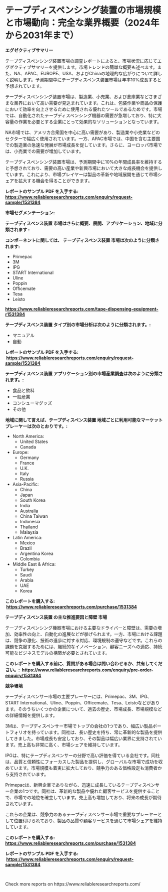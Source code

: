 <p><h1>テープディスペンシング装置の市場規模と市場動向：完全な業界概要（2024年から2031年まで）</h1></p><p><strong>エグゼクティブサマリー</strong></p>
<p><p>テープディスペンシング装置市場の調査レポートによると、市場状況に応じてエグゼクティブサマリーを提供します。市場トレンドの簡単な概要も述べます。また、NA、APAC、EUROPE、USA、およびChinaの地理的な広がりについて詳しく説明します。予測期間中にテープディスペンス装置市場は年率10%成長すると予想されています。</p><p>テープディスペンシング装置市場は、製造業、小売業、および倉庫業などさまざまな業界において高い需要が見込まれています。これは、包装作業や商品の保護において効率を向上させるために使用される優れたツールであるためです。市場では、自動化されたテープディスペンシング機器の需要が急増しており、特に大容量の作業を必要とする企業にとって効果的なソリューションとなっています。</p><p>NA市場では、アメリカ合衆国を中心に高い需要があり、製造業や小売業などのセクターで幅広く使用されています。一方、APAC市場では、中国を含む主要国での製造業の急速な発展が市場成長を促しています。さらに、ヨーロッパ市場では、小売業での需要が増加しています。</p><p>テープディスペンシング装置市場は、予測期間中に10%の年間成長率を維持すると予想されており、需要の高い産業や新興市場において大きな成長機会を提供しています。これにより、市場プレイヤーは製品の革新や地域展開を通じて市場シェアを拡大する機会を得ることができます。</p></p>
<p><strong>レポートのサンプル PDF を入手する: <a href="https://www.reliableresearchreports.com/enquiry/request-sample/1531384">https://www.reliableresearchreports.com/enquiry/request-sample/1531384</a></strong></p>
<p><strong>市場セグメンテーション:</strong></p>
<p><strong> テープディスペンス装置 市場はさらに概要、展開、アプリケーション、地域に分類されます :</strong></p>
<p><strong>コンポーネントに関しては、 テープディスペンス装置 市場は次のように分類されます: &nbsp;</strong></p>
<p><ul><li>Primepac</li><li>3M</li><li>IPG</li><li>START International</li><li>Uline</li><li>Poppin</li><li>Officemate</li><li>Tesa</li><li>Leisto</li></ul></p>
<p><strong><a href="https://www.reliableresearchreports.com/tape-dispensing-equipment-r1531384">https://www.reliableresearchreports.com/tape-dispensing-equipment-r1531384</a></strong></p>
<p><strong> テープディスペンス装置 タイプ別の市場分析は次のように分類されます。:</strong></p>
<p><ul><li>マニュアル</li><li>自動</li></ul></p>
<p><strong>レポートのサンプル PDF を入手する: &nbsp;<a href="https://www.reliableresearchreports.com/enquiry/request-sample/1531384">https://www.reliableresearchreports.com/enquiry/request-sample/1531384</a></strong></p>
<p><strong> テープディスペンス装置 アプリケーション別の市場産業調査は次のように分類されます。:</strong></p>
<p><ul><li>食品と飲料</li><li>一般産業</li><li>コンシューマグッズ</li><li>その他</li></ul></p>
<p><strong>地域に関して言えば、テープディスペンス装置 地域ごとに利用可能なマーケットプレーヤーは次のとおりです。:</strong></p>
<p><ul>
    <li>
        North America:
        <ul>
            <li>United States</li>
            <li>Canada</li>
        </ul>
    </li>
    <li>
        Europe:
        <ul>
            <li>Germany</li>
            <li>France</li>
            <li>U.K.</li>
            <li>Italy</li>
            <li>Russia</li>
        </ul>
    </li>
    <li>
        Asia-Pacific:
        <ul>
            <li>China</li>
            <li>Japan</li>
            <li>South Korea</li>
            <li>India</li>
            <li>Australia</li>
            <li>China Taiwan</li>
            <li>Indonesia</li>
            <li>Thailand</li>
            <li>Malaysia</li>
        </ul>
    </li>
    <li>
        Latin America:
        <ul>
            <li>Mexico</li>
            <li>Brazil</li>
            <li>Argentina Korea</li>
            <li>Colombia</li>
        </ul>
    </li>
    <li>
        Middle East & Africa:
        <ul>
            <li>Turkey</li>
            <li>Saudi</li>
            <li>Arabia</li>
            <li>UAE</li>
            <li>Korea</li>
        </ul>
    </li>
    </ul></p>
<p><strong>このレポートを購入する: &nbsp;<a href="https://www.reliableresearchreports.com/purchase/1531384">https://www.reliableresearchreports.com/purchase/1531384</a></strong></p>
<p><strong>テープディスペンス装置 の主な推進要因と障壁 市場</strong></p>
<p><p>テープディスペンシング機器市場における主要なドライバーと障壁は、需要の増加、効率性の向上、自動化の進展などが挙げられます。一方、市場における課題は、競争の激化、技術の進歩に対する対応、環境規制の遵守などです。これらの課題を克服するためには、継続的なイノベーション、顧客ニーズへの適応、持続可能なビジネスモデルの構築が必要とされています。</p></p>
<p><strong>このレポートを購入する前に、質問がある場合は問い合わせるか、共有してください。:&nbsp; <a href="https://www.reliableresearchreports.com/enquiry/pre-order-enquiry/1531384">https://www.reliableresearchreports.com/enquiry/pre-order-enquiry/1531384</a></strong></p>
<p><strong>競争環境</strong></p>
<p><p>テープディスペンサー市場の主要プレーヤーには、Primepac、3M、IPG、START International、Uline、Poppin、Officemate、Tesa、Leistoなどがあります。そのうちいくつかの企業について、過去の歴史、市場成長、市場規模などの詳細情報を提供します。</p><p>3Mは、テープディスペンサー市場でトップの会社の1つであり、幅広い製品ポートフォリオを持っています。同社は、長い歴史を持ち、常に革新的な製品を提供してきました。市場成長も安定しており、その製品は幅広い業界に支持されています。売上高も非常に高く、市場シェアを維持しています。</p><p>IPGは、特にテープディスペンサーの分野で高い評価を得ている会社です。同社は、品質と信頼性にフォーカスした製品を提供し、グローバルな市場で成功を収めています。市場規模も着実に拡大しており、競争力のある価格設定も消費者から支持されています。</p><p>Primepacは、新興企業でありながら、迅速に成長しているテープディスペンサー企業の1つです。同社は、革新的な製品や優れた顧客サービスを提供することで、市場での地位を確立しています。売上高も増加しており、将来の成長が期待されています。</p><p>これらの企業は、競争力のあるテープディスペンサー市場で重要なプレーヤーとして位置付けられており、製品の品質や顧客サービスを通じて市場シェアを維持しています。</p></p>
<p><strong>このレポートを購入する: &nbsp; <a href="https://www.reliableresearchreports.com/purchase/1531384">https://www.reliableresearchreports.com/purchase/1531384</a></strong></p>
<p><strong>レポートのサンプル PDF を入手する: &nbsp;<a href="https://www.reliableresearchreports.com/enquiry/request-sample/1531384">https://www.reliableresearchreports.com/enquiry/request-sample/1531384</a></strong><strong></strong></p>
<p>&nbsp;</p>
<p>Check more reports on https://www.reliableresearchreports.com/</p>